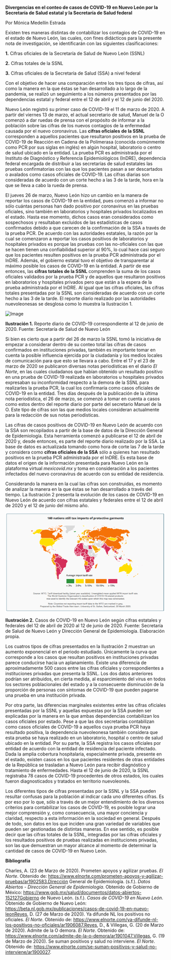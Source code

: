 **Divergencias en el conteo de casos de COVID-19 en Nuevo León por la
Secretaría de Salud estatal y la Secretaría de Salud federal**

Por Mónica Medellín Estrada

Existen tres maneras distintas de contabilizar los contagios de COVID-19
en el estado de Nuevo León, las cuales, con fines didácticos para la
presente nota de investigación, se identificarán con las siguientes
clasificaciones:

**1.** Cifras oficiales de la Secretaría de Salud de Nuevo León (SSNL)

**2.** Cifras totales de la SSNL

**3.** Cifras oficiales de la Secretaría de Salud (SSA) a nivel federal

Con el objetivo de hacer una comparación entre los tres tipos de cifras,
así como la manera en la que éstas se han desarrollado a lo largo de la
pandemia, se realizó un seguimiento a los números presentados por las
dependencias estatal y federal entre el 12 de abril y el 12 de junio del
2020.

Nuevo León registró su primer caso de COVID-19 el 11 de marzo de 2020. A
partir del viernes 13 de marzo, el actual secretario de salud, Manuel de
la O comenzó a dar ruedas de prensa con el propósito de informar a la
población sobre las cifras de los nuevos contagios de la enfermedad
causada por el nuevo coronavirus. Las **cifras oficiales** **de la
SSNL** corresponden a aquellos pacientes que resultaron positivos en la
prueba de COVID-19 de Reacción en Cadena de la Polimerasa (conocida
comúnmente como PCR por sus siglas en inglés) en algún hospital,
laboratorio o centro de salud ubicado en la entidad. La prueba PCR es
administrada por el Instituto de Diagnóstico y Referencia
Epidemiológicos (InDRE), dependencia federal encargada de distribuir a
las secretarías de salud estatales las pruebas confirmatorias con las
que los pacientes pasan a ser descartados o avalados como casos
oficiales de COVID-19. Las cifras diarias son consideradas de acuerdo
con un corte hecho a las 3 de la tarde, hora en la que se lleva a cabo
la rueda de prensa.

El jueves 26 de marzo, Nuevo León hizo un cambio en la manera de
reportar los casos de COVID-19 en la entidad, pues comenzó a informar no
sólo cuántas personas han dado positivo por coronavirus en las pruebas
oficiales, sino también en laboratorios y hospitales privados
localizados en el estado. Hasta ese momento, dichos casos eran
considerados como sospechosos y resultaban excluidos de las estadísticas
de casos confirmados debido a que carecen de la confirmación de la SSA a
través de la prueba PCR. De acuerdo con las autoridades estatales, la
razón por la cual se comenzaron a reportar los casos positivos de
laboratorios y hospitales privados es porque las pruebas con las
no-oficiales con las que se hacen tienen una confiabilidad superior al
90%, lo cual hace casi seguro que los pacientes resulten positivos en la
prueba PCR administrada por el InDRE. Además, el gobierno estatal tuvo
el objetivo de transparentar al máximo posible los casos de COVID-19 en
la entidad. A partir de ese entonces, las **cifras totales de la SSNL**
comprenden la suma de los casos oficiales validados por la prueba PCR y
de aquellos que resultaron positivos en laboratorios y hospitales
privados pero que están a la espera de la prueba administrada por el
InDRE. Al igual que las cifras oficiales, las cifras totales presentadas
por la SSNL son consideradas de acuerdo con un corte hecho a las 3 de la
tarde. El reporte diario realizado por las autoridades nuevoleonesas se
desglosa como lo muestra la Ilustración 1.

![Image](./media/image1.jpeg)

**Ilustración 1.** Reporte diario de COVID-19 correspondiente al 12 de junio
de 2020. Fuente: Secretaría de Salud de Nuevo León

Si bien es cierto que a partir del 26 de marzo la SSNL tomó la
iniciativa de empezar a considerar dentro de su conteo total las cifras
de casos confirmados en instituciones privadas, también es importante
tomar en cuenta la posible influencia ejercida por la ciudadanía y los
medios locales de comunicación para que esto se llevara a cabo. Entre el
17 y el 23 de marzo de 2020 se publicaron diversas notas periodísticas
en el diario *El Norte*, en las cuales ciudadanos que habían obtenido un
resultado positivo en una prueba de COVID-19 realizada en laboratorios u
hospitales privados expresaban su inconformidad respecto a la demora de
la SSNL para realizarles la prueba PCR, la cual los confirmaría como
casos oficiales de COVID-19 en la entidad. Tres días después de la
publicación de la última nota periodística, el 26 de marzo, se comenzó a
tomar en cuenta a casos como estos dentro del reporte diario por parte
del secretario Manuel de la O. Este tipo de cifras son las que medios
locales consideran actualmente para la redacción de sus notas
periodísticas.

Las cifras de casos positivos de COVID-19 en Nuevo León de acuerdo con
la SSA son recopilados a partir de la base de datos de la Dirección
General de Epidemiología. Esta herramienta comenzó a publicarse el 12 de
abril de 2020 y, desde entonces, es parte del reporte diario realizado
por la SSA. La base de datos es actualizada tomando como hora de corte
las 7 de la tarde y considera como **cifras oficiales de la SSA** sólo a
quienes han resultado positivos en la prueba PCR administrada por el
InDRE. Es esta base de datos el origen de la información presentada para
Nuevo León en la plataforma virtual *mexicovid*.*mx* y toma en
consideración a los pacientes infectados del nuevo coronavirus de
acuerdo con su entidad de residencia.

Considerando la manera en la cual las cifras son construidas, es momento
de analizar la manera en la que éstas se han desarrollado a través del
tiempo. La Ilustración 2 presenta la evolución de los casos de COVID-19
en Nuevo León de acuerdo con cifras estatales y federales entre el 12 de
abril de 2020 y el 12 de junio del mismo año.

![](./media/image2.png)

**Ilustración 2.** Casos de COVID-19 en Nuevo León según cifras estatales y
federales del 12 de abril de 2020 al 12 de junio de 2020. Fuente:
Secretaría de Salud de Nuevo León y Dirección General de Epidemiología.
Elaboración propia.

Los cuatros tipos de cifras presentados en la Ilustración 2 muestran un
aumento exponencial en el periodo estudiado. Únicamente la curva que
corresponde a los casos que resultan positivos en instituciones privadas
parece conducirse hacia un aplanamiento. Existe una diferencia de
aproximadamente 500 casos entre las cifras oficiales y correspondientes
a instituciones privadas que presenta la SSNL. Los dos datos anteriores
podrían ser atribuidos, en cierta medida, al esparcimiento del virus en
todos los sectores poblacionales del estado y a la consecuente
disminución de la proporción de personas con síntomas de COVID-19 que
pueden pagarse una prueba en una institución privada.

Por otra parte, las diferencias marginales existentes entre las cifras
oficiales presentadas por la SSNL y aquellas expuestas por la SSA pueden
ser explicadas por la manera en la que ambas dependencias contabilizan
los casos oficiales por estado. Pese a que las dos secretarías
contabilizan como casos oficiales de COVID-19 a aquellos cuya prueba PCR
haya resultado positiva, la dependencia nuevoleonesa también considera
que esta prueba se haya realizado en un laboratorio, hospital o centro
de salud ubicado en la entidad. Por su parte, la SSA registra los casos
oficiales por entidad de acuerdo con la entidad de residencia del
paciente infectado. Dada la amplia cobertura hospitalaria, especialmente
privada, presente en el estado, existen casos en los que pacientes
residentes de otras entidades de la República se trasladan a Nuevo León
para recibir diagnóstico y tratamiento de enfermedades. Hasta el 12 de
junio de 2020, la SSNL registraba 78 casos de COVID-19 procedentes de
otros estados, los cuales fueron diagnosticados y tratados en territorio
nuevoleonés.

Los diferentes tipos de cifras presentadas por la SSNL y la SSA pueden
resultar confusas para la población al indicar cada uno diferentes
cifras. Es por eso por lo que, sólo a través de un mejor entendimiento
de los diversos criterios para contabilizar los casos de COVID-19, es
posible lograr una mejor comprensión y, como consecuencia, una mayor
conciencia y claridad, respecto a esta información en la sociedad en
general. Después de todo, son datos en los que inciden una gran variedad
de variables que pueden ser gestionadas de distintas maneras. En ese
sentido, es posible decir que las cifras totales de la SSNL, integradas
por las cifras oficiales y los resultados positivos de pruebas
realizadas en instituciones privadas, son las que demuestran un mayor
alcance al momento de determinar la cantidad de casos de COVID-19 en
Nuevo León.

**Bibliografía**

Charles, A. (23 de Marzo de 2020). Prometen apoyos y agilizar pruebas.
*El Norte*. Obtenido de:
https://www.elnorte.com/prometen-apoyos-y-agilizar-pruebas/ar1902583.Dirección
General de Epidemiología. (s.f.). *Datos Abiertos - Dirección General de
Epidemiología*. Obtenido de Gobierno de México:
https://www.gob.mx/salud/documentos/datos-abiertos-152127Gobierno de
Nuevo León. (s.f.). *Casos de COVID-19 en Nuevo León*. Obtenido de
Gobierno de Nuevo León:
https://beta.nl.gob.mx/publicaciones/casos-de-covid-19-en-nuevo-leonReyes,
D. (27 de Marzo de 2020). Ya difunde NL los positivos no oficiales. *El
Norte*. Obtenido de:
https://www.elnorte.com/ya-difunde-nl-los-positivos-no-oficiales/ar1906087.Reyes,
D., & Villegas, G. (20 de Marzo de 2020). Admite de la O demora. *El
Norte*. Obtenido de:
https://www.elnorte.com/admite-de-la-o-demora/ar1901047.Villegas, G. (19
de Marzo de 2020). Se suman positivos y salud no interviene. *El Norte*.
Obtenido de:
https://www.elnorte.com/se-suman-positivos-y-salud-no-interviene/ar1900027.
